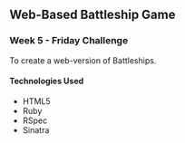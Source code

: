 Web-Based Battleship Game
--------------------------

### Week 5 - Friday Challenge
To create a web-version of Battleships.

#### Technologies Used
+ HTML5
+ Ruby
+ RSpec
+ Sinatra
